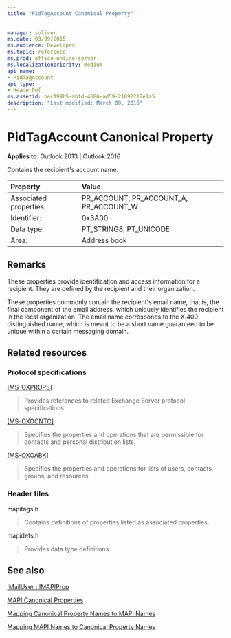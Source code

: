 ```yaml
---
title: "PidTagAccount Canonical Property"
 
 
manager: soliver
ms.date: 03/09/2015
ms.audience: Developer
ms.topic: reference
ms.prod: office-online-server
ms.localizationpriority: medium
api_name:
- PidTagAccount
api_type:
- HeaderDef
ms.assetid: bec199b5-abfd-4686-ad59-21092212e1a5
description: "Last modified: March 09, 2015"
---
```


# PidTagAccount Canonical Property

  
  
**Applies to**: Outlook 2013 | Outlook 2016 
  
Contains the recipient's account name. 
  
|Property|Value|
|:-----|:-----|
|Associated properties:  <br/> |PR_ACCOUNT, PR_ACCOUNT_A, PR_ACCOUNT_W  <br/> |
|Identifier:  <br/> |0x3A00  <br/> |
|Data type:  <br/> |PT_STRING8, PT_UNICODE  <br/> |
|Area:  <br/> |Address book  <br/> |
   
## Remarks

These properties provide identification and access information for a recipient. They are defined by the recipient and their organization.
  
These properties commonly contain the recipient's email name, that is, the final component of the email address, which uniquely identifies the recipient in the local organization. The email name corresponds to the X.400 distinguished name, which is meant to be a short name guaranteed to be unique within a certain messaging domain.
  
## Related resources

### Protocol specifications

[[MS-OXPROPS]](https://msdn.microsoft.com/library/f6ab1613-aefe-447d-a49c-18217230b148%28Office.15%29.aspx)
  
> Provides references to related Exchange Server protocol specifications.
    
[[MS-OXOCNTC]](https://msdn.microsoft.com/library/9b636532-9150-4836-9635-9c9b756c9ccf%28Office.15%29.aspx)
  
> Specifies the properties and operations that are permissible for contacts and personal distribution lists.
    
[[MS-OXOABK]](https://msdn.microsoft.com/library/f4cf9b4c-9232-4506-9e71-2270de217614%28Office.15%29.aspx)
  
> Specifies the properties and operations for lists of users, contacts, groups, and resources.
    
### Header files

mapitags.h
  
> Contains definitions of properties listed as associated properties.
    
mapidefs.h
  
> Provides data type definitions.
    
## See also



[IMailUser : IMAPIProp](imailuserimapiprop.md)


[MAPI Canonical Properties](mapi-canonical-properties.md)
  
[Mapping Canonical Property Names to MAPI Names](mapping-canonical-property-names-to-mapi-names.md)
  
[Mapping MAPI Names to Canonical Property Names](mapping-mapi-names-to-canonical-property-names.md)


